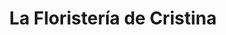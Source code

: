 ---
title: "La Floristería de Cristina"
url: /oviedo-uvieu/la-floristeria-de-cristina/
shop: Blumen
---